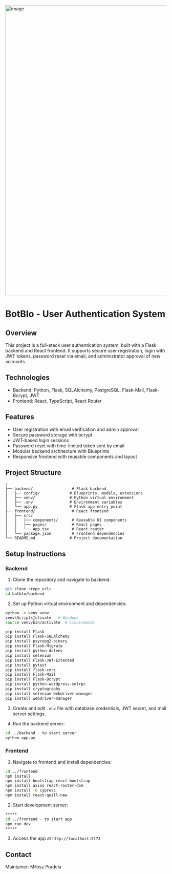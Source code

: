 <img width="1914" height="908" alt="image" src="https://github.com/user-attachments/assets/aa377e81-8dcb-413d-92b4-d7df1fd9e85e" />

# BotBlo - User Authentication System

## Overview

This project is a full-stack user authentication system, built with a Flask backend and React frontend. It supports secure user registration, login with JWT tokens, password reset via email, and administrator approval of new accounts.

## Technologies
- Backend: Python, Flask, SQLAlchemy, PostgreSQL, Flask-Mail, Flask-Bcrypt, JWT
- Frontend: React, TypeScript, React Router

## Features
- User registration with email verification and admin approval
- Secure password storage with bcrypt
- JWT-based login sessions
- Password reset with time-limited token sent by email
- Modular backend architecture with Blueprints
- Responsive frontend with reusable components and layout

## Project Structure
```
/
├── backend/                 # Flask backend
│   ├── config/             # Blueprints, models, extensions
│   ├── venv/               # Python virtual environment
│   ├── .env                # Environment variables
│   └── app.py              # Flask app entry point
├── frontend/                # React frontend
│   ├── src/
│   │   ├── components/      # Reusable UI components
│   │   ├── pages/           # React pages
│   │   └── App.tsx          # React router
│   └── package.json         # Frontend dependencies
└── README.md               # Project documentation
```

## Setup Instructions

### Backend

1. Clone the repository and navigate to backend:
```bash
git clone <repo_url>
cd botblo/backend
```

2. Set up Python virtual environment and dependencies:
```bash
python -m venv venv
venv\Scriptsctivate   # Windows
source venv/bin/activate  # Linux/macOS

pip install Flask 
pip install Flask-SQLAlchemy 
pip install psycopg2-binary 
pip install Flask-Migrate 
pip install python-dotenv
pip install selenium 
pip install Flask-JWT-Extended 
pip install pytest
pip install flask-cors
pip install Flask-Mail
pip install Flask-Bcrypt
pip install python-wordpress-xmlrpc
pip install cryptography
pip install selenium webdriver-manager
pip install webdriver-manager

```

3. Create and edit `.env` file with database credentials, JWT secret, and mail server settings.

4. Run the backend server:
```bash
cd ../backend - to start server
python app.py
```

### Frontend

1. Navigate to frontend and install dependencies:
```bash
cd ../frontend
npm install
npm install bootstrap react-bootstrap
npm install axios react-router-dom
npm install -D cypress
npm install react-quill-new
```

2. Start development server:
```bash
*****
cd ../frontend - to start app
npm run dev
*****
```

3. Access the app at `http://localhost:5173`

## Contact

Maintainer: Miłosz Pradela
